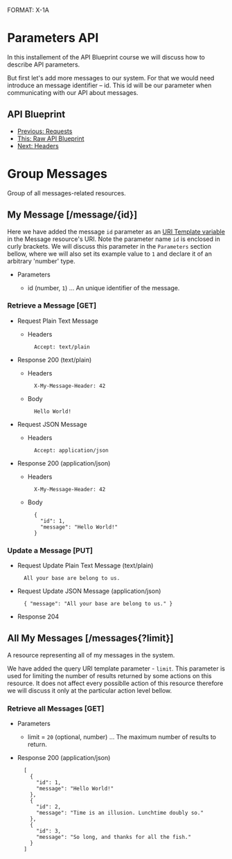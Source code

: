 FORMAT: X-1A

# Parameters API
In this installement of the API Blueprint course we will discuss how to describe API parameters. 

But first let's add more messages to our system. For that we would need introduce an message identifier – id. This id will be our parameter when communicating with our API about messages. 

## API Blueprint
+ [Previous: Requests](6.%20Requests.md)
+ [This: Raw API Blueprint](https://raw.github.com/apiaryio/api-blueprint/master/examples/7.%20Parameters.md)
+ [Next: Headers](8.%20Headers.md)

# Group Messages
Group of all messages-related resources.

## My Message [/message/{id}]
Here we have added the message `id` parameter as an [URI Template variable](http://tools.ietf.org/html/rfc6570) in the Message resource's URI. 
Note the parameter name `id` is enclosed in curly brackets. We will discuss this parameter in the `Parameters` section bellow, where we will also set its example value to `1` and declare it of an arbitrary 'number' type.

+ Parameters

    + id (number, `1`) ... An unique identifier of the message.

### Retrieve a Message [GET]

+ Request Plain Text Message
    
    + Headers

            Accept: text/plain

+ Response 200 (text/plain)

    + Headers

            X-My-Message-Header: 42

    + Body

            Hello World!

+ Request JSON Message
    
    + Headers

            Accept: application/json

+ Response 200 (application/json)

    + Headers

            X-My-Message-Header: 42

    + Body

            { 
              "id": 1,
              "message": "Hello World!" 
            }      

### Update a Message [PUT]

+ Request Update Plain Text Message (text/plain)

        All your base are belong to us.

+ Request Update JSON Message (application/json)

        { "message": "All your base are belong to us." }

+ Response 204

## All My Messages [/messages{?limit}]
A resource representing all of my messages in the system.

We have added the query URI template parameter - `limit`. This parameter is used for limiting the number of results returned by some actions on this resource. It does not affect every possiblle action of this resource therefore we will discuss it only at the particular action level bellow.
 
### Retrieve all Messages [GET]

+ Parameters

    + limit = `20` (optional, number) ... The maximum number of results to return.

+ Response 200 (application/json)
 
        [
          {
            "id": 1,
            "message": "Hello World!"
          },
          {
            "id": 2,
            "message": "Time is an illusion. Lunchtime doubly so."
          },
          {
            "id": 3,
            "message": "So long, and thanks for all the fish."
          }
        ]
